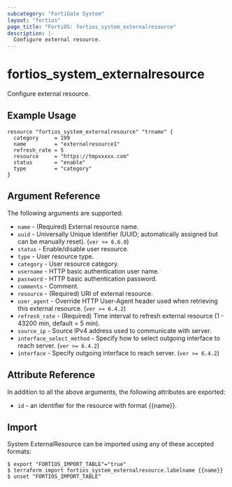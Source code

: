 ```yaml
---
subcategory: "FortiGate System"
layout: "fortios"
page_title: "FortiOS: fortios_system_externalresource"
description: |-
  Configure external resource.
---
```


# fortios_system_externalresource
Configure external resource.

## Example Usage

```hcl
resource "fortios_system_externalresource" "trname" {
  category     = 199
  name         = "externalresource1"
  refresh_rate = 5
  resource     = "https://tmpxxxxx.com"
  status       = "enable"
  type         = "category"
}
```

## Argument Reference

The following arguments are supported:

* `name` - (Required) External resource name.
* `uuid` - Universally Unique Identifier (UUID; automatically assigned but can be manually reset). (`ver >= 6.6.0`)
* `status` - Enable/disable user resource.
* `type` - User resource type.
* `category` - User resource category.
* `username` - HTTP basic authentication user name.
* `password` - HTTP basic authentication password.
* `comments` - Comment.
* `resource` - (Required) URI of external resource.
* `user_agent` - Override HTTP User-Agent header used when retrieving this external resource. (`ver >= 6.4.2`)
* `refresh_rate` - (Required) Time interval to refresh external resource (1 - 43200 min, default = 5 min).
* `source_ip` - Source IPv4 address used to communicate with server.
* `interface_select_method` - Specify how to select outgoing interface to reach server. (`ver >= 6.4.2`)
* `interface` - Specify outgoing interface to reach server. (`ver >= 6.4.2`)


## Attribute Reference

In addition to all the above arguments, the following attributes are exported:
* `id` - an identifier for the resource with format {{name}}.

## Import

System ExternalResource can be imported using any of these accepted formats:
```
$ export "FORTIOS_IMPORT_TABLE"="true"
$ terraform import fortios_system_externalresource.labelname {{name}}
$ unset "FORTIOS_IMPORT_TABLE"
```
